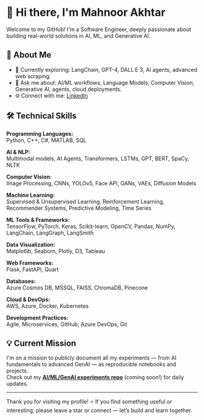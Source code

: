 # 👋 Hi there, I'm Mahnoor Akhtar

Welcome to my GitHub! I'm a Software Engineer, deeply passionate about building real-world solutions in AI, ML, and Generative AI.

## 🚀 About Me

- 🔭 Currently exploring: LangChain, GPT-4, DALL·E 3, AI agents, advanced web scraping.
- 💬 Ask me about: AI/ML workflows, Language Models, Computer Vision, Generative AI, agents, cloud deployments.
- 🌐 Connect with me: [LinkedIn](https://www.linkedin.com/in/mahnoor-akhtar-9a03a1252/)

## 🛠️ Technical Skills

**Programming Languages:**  
Python, C++, C#, MATLAB, SQL

**AI & NLP:**  
Multimodal models, AI Agents, Transformers, LSTMs, GPT, BERT, SpaCy, NLTK

**Computer Vision:**  
Image Processing, CNNs, YOLOv5, Face API, GANs, VAEs, Diffusion Models

**Machine Learning:**  
Supervised & Unsupervised Learning, Reinforcement Learning, Recommender Systems, Predictive Modeling, Time Series

**ML Tools & Frameworks:**  
TensorFlow, PyTorch, Keras, Scikit-learn, OpenCV, Pandas, NumPy, LangChain, LangGraph, LangSmith

**Data Visualization:**  
Matplotlib, Seaborn, Plotly, D3, Tableau

**Web Frameworks:**  
Flask, FastAPI, Quart

**Databases:**  
Azure Cosmos DB, MSSQL, FAISS, ChromaDB, Pinecone

**Cloud & DevOps:**  
AWS, Azure, Docker, Kubernetes

**Development Practices:**  
Agile, Microservices, GitHub, Azure DevOps, Git

## 💡 Current Mission

I'm on a mission to publicly document all my experiments — from AI fundamentals to advanced GenAI — as reproducible notebooks and projects.  
Check out my **[AI/ML/GenAI experiments repo](#)** (coming soon!) for daily updates.

---

Thank you for visiting my profile! ⭐ If you find something useful or interesting, please leave a star or connect — let’s build and learn together.
